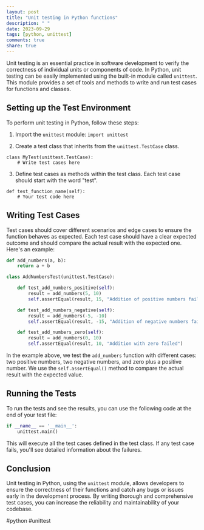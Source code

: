 ```yaml
---
layout: post
title: "Unit testing in Python functions"
description: " "
date: 2023-09-29
tags: [python, unittest]
comments: true
share: true
---
```


Unit testing is an essential practice in software development to verify the correctness of individual units or components of code. In Python, unit testing can be easily implemented using the built-in module called `unittest`. This module provides a set of tools and methods to write and run test cases for functions and classes.

## Setting up the Test Environment

To perform unit testing in Python, follow these steps:

1. Import the `unittest` module: `import unittest`

2. Create a test class that inherits from the `unittest.TestCase` class.

```
class MyTest(unittest.TestCase):
    # Write test cases here
```

3. Define test cases as methods within the test class. Each test case should start with the word "test".

```
def test_function_name(self):
    # Your test code here
```

## Writing Test Cases

Test cases should cover different scenarios and edge cases to ensure the function behaves as expected. Each test case should have a clear expected outcome and should compare the actual result with the expected one. Here's an example:

```python
def add_numbers(a, b):
    return a + b

class AddNumbersTest(unittest.TestCase):

    def test_add_numbers_positive(self):
        result = add_numbers(5, 10)
        self.assertEqual(result, 15, "Addition of positive numbers failed")

    def test_add_numbers_negative(self):
        result = add_numbers(-5, -10)
        self.assertEqual(result, -15, "Addition of negative numbers failed")

    def test_add_numbers_zero(self):
        result = add_numbers(0, 10)
        self.assertEqual(result, 10, "Addition with zero failed")
```

In the example above, we test the `add_numbers` function with different cases: two positive numbers, two negative numbers, and zero plus a positive number. We use the `self.assertEqual()` method to compare the actual result with the expected value.

## Running the Tests

To run the tests and see the results, you can use the following code at the end of your test file:

```python
if __name__ == '__main__':
    unittest.main()
```

This will execute all the test cases defined in the test class. If any test case fails, you'll see detailed information about the failures.

## Conclusion

Unit testing in Python, using the `unittest` module, allows developers to ensure the correctness of their functions and catch any bugs or issues early in the development process. By writing thorough and comprehensive test cases, you can increase the reliability and maintainability of your codebase.

#python #unittest